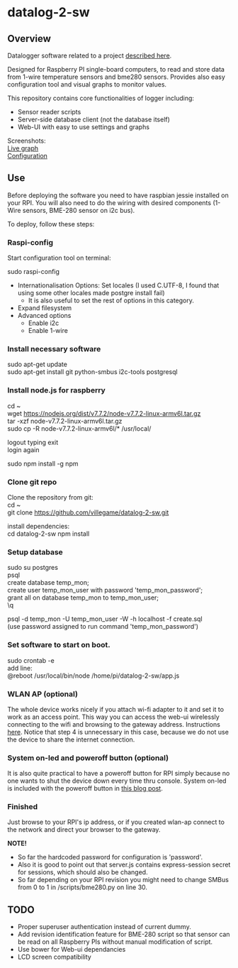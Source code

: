 # datalog-2-sw

## Overview

Datalogger software related to a project [described here](https://villegame.wordpress.com/projects/data-monitoring/portable-temperature-and-humidity-measuring-application-project/).

Designed for Raspberry PI single-board computers, to read and store data from 1-wire temperature sensors and bme280 sensors. Provides also easy configuration tool and visual graphs to monitor values.

This repository contains core functionalities of logger including:
* Sensor reader scripts
* Server-side database client (not the database itself)
* Web-UI with easy to use settings and graphs

Screenshots:  
[Live graph](https://villegame.files.wordpress.com/2018/03/livegraph.png)  
[Configuration](https://villegame.files.wordpress.com/2018/03/config.png)  

## Use

Before deploying the software you need to have raspbian jessie installed on your RPI. You will also need to do the wiring with desired components (1-Wire sensors, BME-280 sensor on i2c bus).

To deploy, follow these steps:

### Raspi-config 

Start configuration tool on terminal:

sudo raspi-config
* Internationalisation Options: Set locales (I used C.UTF-8, I found that using some other locales made postgre install fail)
  * It is also useful to set the rest of options in this category.
* Expand filesystem
* Advanced options
  * Enable i2c
  * Enable 1-wire

### Install necessary software

sudo apt-get update  
sudo apt-get install git python-smbus i2c-tools postgresql  

### Install node.js for raspberry

cd ~  
wget https://nodejs.org/dist/v7.7.2/node-v7.7.2-linux-armv6l.tar.gz  
tar -xzf node-v7.7.2-linux-armv6l.tar.gz  
sudo cp -R node-v7.7.2-linux-armv6l/* /usr/local/  

logout typing exit  
login again  

sudo npm install -g npm  

### Clone git repo

Clone the repository from git:  
cd ~  
git clone https://github.com/villegame/datalog-2-sw.git  

install dependencies:  
cd datalog-2-sw
npm install  

### Setup database

sudo su postgres  
psql  
create database temp_mon;  
create user temp_mon_user with password 'temp_mon_password';  
grant all on database temp_mon to temp_mon_user;  
\q  

psql -d temp_mon -U temp_mon_user -W -h localhost -f create.sql  
(use password assigned to run command 'temp_mon_password')  

### Set software to start on boot.

sudo crontab -e  
add line:  
@reboot /usr/local/bin/node /home/pi/datalog-2-sw/app.js  

### WLAN AP (optional)

The whole device works nicely if you attach wi-fi adapter to it and set it to work as an access point. This way you can access the web-ui wirelessly connecting to the wifi and browsing to the gateway address.
Instructions [here](https://elinux.org/RPI-Wireless-Hotspot). Notice that step 4 is unnecessary in this case, because we do not use the device to share the internet connection.

### System on-led and poweroff button (optional)

It is also quite practical to have a poweroff button for RPI simply because no one wants to shut the device down every time thru console. System on-led is included with the poweroff button in [this blog post](https://villegame.wordpress.com/2016/12/05/portable-temp-humidity-reader-part-ii/).

### Finished

Just browse to your RPI's ip address, or if you created wlan-ap connect to the network and direct your browser to the gateway.

**NOTE!**
* So far the hardcoded password for configuration is 'password'.
* Also it is good to point out that server.js contains express-session secret for sessions, which should also be changed.
* So far depending on your RPI revision you might need to change SMBus from 0 to 1 in /scripts/bme280.py on line 30.

## TODO
* Proper superuser authentication instead of current dummy.
* Add revision identification feature for BME-280 script so that sensor can be read on all Raspberry PIs without manual modification of script.
* Use bower for Web-ui dependancies
* LCD screen compatibility
